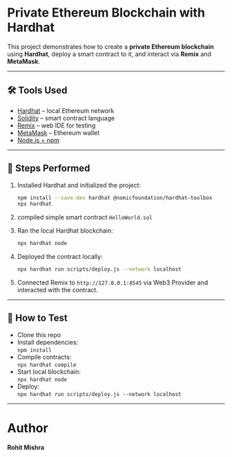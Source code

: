 

# Private Ethereum Blockchain with Hardhat

This project demonstrates how to create a **private Ethereum blockchain** using **Hardhat**, deploy a smart contract to it, and interact via **Remix** and **MetaMask**.

---

## 🛠 Tools Used

- [Hardhat](https://hardhat.org) – local Ethereum network
- [Solidity](https://soliditylang.org) – smart contract language
- [Remix](https://remix.ethereum.org) – web IDE for testing
- [MetaMask](https://metamask.io) – Ethereum wallet
- [Node.js + npm](https://nodejs.org)

---

## 🔧 Steps Performed

1. Installed Hardhat and initialized the project:
   ```bash
   npm install --save-dev hardhat @nomicfoundation/hardhat-toolbox
   npx hardhat
   ```

2.  compiled simple smart contract `HelloWorld.sol`

3. Ran the local Hardhat blockchain:
   ```bash
   npx hardhat node
   ```

4. Deployed the contract locally:
   ```bash
   npx hardhat run scripts/deploy.js --network localhost
   ```

5. Connected Remix to `http://127.0.0.1:8545` via Web3 Provider and interacted with the contract.

---

## 🧪 How to Test

- Clone this repo
- Install dependencies:  
  `npm install`
- Compile contracts:  
  `npx hardhat compile`
- Start local blockchain:  
  `npx hardhat node`
- Deploy:  
  `npx hardhat run scripts/deploy.js --network localhost`
---
# Author
**Rohit Mishra**
